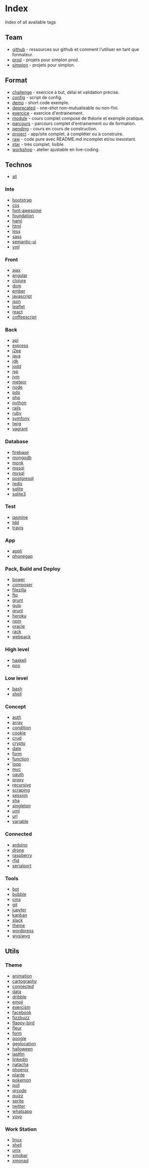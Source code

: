 # Index
Index of all available tags

## Team

+ [github](https://github.com/search?q=org%3Asimplonco+github) - ressources sur github et comment l'utiliser en tant que formateur.
+ [prod](https://github.com/search?q=org%3Asimplonco+prod) - projets pour simplon prod.
+ [simplon](https://github.com/search?q=org%3Asimplonco+simplon) - projets pour simplon.

## Format

+ [challenge](https://github.com/search?q=org%3Asimplonco+challenge) - exercice à but, délai et validation précise.
+ [config](https://github.com/search?q=org%3Asimplonco+config) - script de config.
+ [demo](https://github.com/search?q=org%3Asimplonco+demo) - short code exemple.
+ [deprecated](https://github.com/search?q=org%3Asimplonco+deprecated) - one-shot non-mutualisable ou non-fini.
+ [exercice](https://github.com/search?q=org%3Asimplonco+exercice) - exercice d'entrainement.
+ [module](https://github.com/search?q=org%3Asimplonco+module) - cours complet composé de théorie et exemple pratique.
+ [parcours](https://github.com/search?q=org%3Asimplonco+parcours) - parcours complet d'entrainement ou de formation.
+ [pending](https://github.com/search?q=org%3Asimplonco+pending) - cours en cours de construction.
+ [project](https://github.com/search?q=org%3Asimplonco+project) - app/site complet, à compléter ou à construire.
+ [raw](https://github.com/search?q=org%3Asimplonco+raw) - code pure avec README.md incomplet et/ou inexistant.
+ [star](https://github.com/search?q=org%3Asimplonco+star) - très complet, lisible.
+ [workshop](https://github.com/search?q=org%3Asimplonco+workshop) - atelier ajustable en live-coding.

## Technos

+ [all](https://github.com/search?q=org%3Asimplonco+all)

### Inte

+ [bootstrap](https://github.com/search?q=org%3Asimplonco+bootstrap)
+ [css](https://github.com/search?q=org%3Asimplonco+css)
+ [font-awesome](https://github.com/search?q=org%3Asimplonco+font-awesome)
+ [foundation](https://github.com/search?q=org%3Asimplonco+foundation)
+ [haml](https://github.com/search?q=org%3Asimplonco+haml)
+ [html](https://github.com/search?q=org%3Asimplonco+html)
+ [less](https://github.com/search?q=org%3Asimplonco+less)
+ [sass](https://github.com/search?q=org%3Asimplonco+sass)
+ [semantic-ui](https://github.com/search?q=org%3Asimplonco+semantic-ui)
+ [yml](https://github.com/search?q=org%3Asimplonco+yml)

### Front

+ [ajax](https://github.com/search?q=org%3Asimplonco+ajax)
+ [angular](https://github.com/search?q=org%3Asimplonco+angular)
+ [clojure](https://github.com/search?q=org%3Asimplonco+clojure)
+ [dom](https://github.com/search?q=org%3Asimplonco+dom)
+ [ember](https://github.com/search?q=org%3Asimplonco+ember)
+ [javascript](https://github.com/search?q=org%3Asimplonco+javascript)
+ [json](https://github.com/search?q=org%3Asimplonco+json)
+ [leaflet](https://github.com/search?q=org%3Asimplonco+leaflet)
+ [react](https://github.com/search?q=org%3Asimplonco+react)
+ [coffeescript](https://github.com/search?q=org%3Asimplonco+coffee)

### Back

+ [api](https://github.com/search?q=org%3Asimplonco+api)
+ [express](https://github.com/search?q=org%3Asimplonco+express)
+ [j2ee](https://github.com/search?q=org%3Asimplonco+j2ee)
+ [java](https://github.com/search?q=org%3Asimplonco+java)
+ [jdk](https://github.com/search?q=org%3Asimplonco+jdk)
+ [jodd](https://github.com/search?q=org%3Asimplonco+jodd)
+ [jsp](https://github.com/search?q=org%3Asimplonco+jsp)
+ [jvm](https://github.com/search?q=org%3Asimplonco+jvm)
+ [meteor](https://github.com/search?q=org%3Asimplonco+meteor)
+ [node](https://github.com/search?q=org%3Asimplonco+node)
+ [pdo](https://github.com/search?q=org%3Asimplonco+pdo)
+ [php](https://github.com/search?q=org%3Asimplonco+php)
+ [python](https://github.com/search?q=org%3Asimplonco+python)
+ [rails](https://github.com/search?q=org%3Asimplonco+rails)
+ [ruby](https://github.com/search?q=org%3Asimplonco+ruby)
+ [symfony](https://github.com/search?q=org%3Asimplonco+symfony)
+ [twig](https://github.com/search?q=org%3Asimplonco+twig)
+ [vagrant](https://github.com/search?q=org%3Asimplonco+vagrant)

### Database

+ [firebase](https://github.com/search?q=org%3Asimplonco+firebase)
+ [mongodb](https://github.com/search?q=org%3Asimplonco+mongodb)
+ [monk](https://github.com/search?q=org%3Asimplonco+monk)
+ [mssql](https://github.com/search?q=org%3Asimplonco+mssql)
+ [mysql](https://github.com/search?q=org%3Asimplonco+mysql)
+ [postgresql](https://github.com/search?q=org%3Asimplonco+postgresql)
+ [redis](https://github.com/search?q=org%3Asimplonco+redis)
+ [sqlite](https://github.com/search?q=org%3Asimplonco+sqlite)
+ [sqlite3](https://github.com/search?q=org%3Asimplonco+sqlite3)

### Test

+ [jasmine](https://github.com/search?q=org%3Asimplonco+jasmine)
+ [tdd](https://github.com/search?q=org%3Asimplonco+tdd)
+ [travis](https://github.com/search?q=org%3Asimplonco+travis)

### App

+ [appli](https://github.com/search?q=org%3Asimplonco+app)
+ [phonegap](https://github.com/search?q=org%3Asimplonco+phonegap)

### Pack, Build and Deploy

+ [bower](https://github.com/search?q=org%3Asimplonco+bower)
+ [composer](https://github.com/search?q=org%3Asimplonco+composer)
+ [filezilla](https://github.com/search?q=org%3Asimplonco+filezilla)
+ [ftp](https://github.com/search?q=org%3Asimplonco+ftp)
+ [grunt](https://github.com/search?q=org%3Asimplonco+grunt)
+ [gulp](https://github.com/search?q=org%3Asimplonco+gulp)
+ [grunt](https://github.com/search?q=org%3Asimplonco+grunt)
+ [heroku](https://github.com/search?q=org%3Asimplonco+heroku)
+ [npm](https://github.com/search?q=org%3Asimplonco+npm)
+ [oracle](https://github.com/search?q=org%3Asimplonco+oracle)
+ [rack](https://github.com/search?q=org%3Asimplonco+rack)
+ [webpack](https://github.com/search?q=org%3Asimplonco+webpack)

### High level

+ [haskell](https://github.com/search?q=org%3Asimplonco+haskell)
+ [poo](https://github.com/search?q=org%3Asimplonco+poo)

### Low level

+ [bash](https://github.com/search?q=org%3Asimplonco+bash)
+ [shell](https://github.com/search?q=org%3Asimplonco+shell)

### Concept

+ [auth](https://github.com/search?q=org%3Asimplonco+auth)
+ [array](https://github.com/search?q=org%3Asimplonco+array)
+ [condition](https://github.com/search?q=org%3Asimplonco+condition)
+ [cookie](https://github.com/search?q=org%3Asimplonco+cookie)
+ [crud](https://github.com/search?q=org%3Asimplonco+crud)
+ [crypto](https://github.com/search?q=org%3Asimplonco+crypto)
+ [date](https://github.com/search?q=org%3Asimplonco+date)
+ [form](https://github.com/search?q=org%3Asimplonco+form)
+ [function](https://github.com/search?q=org%3Asimplonco+function)
+ [loop](https://github.com/search?q=org%3Asimplonco+loop)
+ [mvc](https://github.com/search?q=org%3Asimplonco+mvc)
+ [oauth](https://github.com/search?q=org%3Asimplonco+oauth)
+ [proxy](https://github.com/search?q=org%3Asimplonco+proxy)
+ [recursive](https://github.com/search?q=org%3Asimplonco+recursive)
+ [scraping](https://github.com/search?q=org%3Asimplonco+scraping)
+ [session](https://github.com/search?q=org%3Asimplonco+session)
+ [sha](https://github.com/search?q=org%3Asimplonco+sha)
+ [singleton](https://github.com/search?q=org%3Asimplonco+singleton)
+ [uml](https://github.com/search?q=org%3Asimplonco+uml)
+ [url](https://github.com/search?q=org%3Asimplonco+url)
+ [variable](https://github.com/search?q=org%3Asimplonco+variable)

### Connected

+ [arduino](https://github.com/search?q=org%3Asimplonco+arduino)
+ [drone](https://github.com/search?q=org%3Asimplonco+drone)
+ [raspberry](https://github.com/search?q=org%3Asimplonco+raspberry)
+ [rfid](https://github.com/search?q=org%3Asimplonco+rfid)
+ [serialport](https://github.com/search?q=org%3Asimplonco+serialport)

### Tools

+ [bot](https://github.com/search?q=org%3Asimplonco+bot)
+ [bubble](https://github.com/search?q=org%3Asimplonco+bubble)
+ [cms](https://github.com/search?q=org%3Asimplonco+cms)
+ [git](https://github.com/search?q=org%3Asimplonco+git)
+ [jupyter](https://github.com/search?q=org%3Asimplonco+jupyter)
+ [kanban](https://github.com/search?q=org%3Asimplonco+kanban)
+ [slack](https://github.com/search?q=org%3Asimplonco+slack)
+ [theme](https://github.com/search?q=org%3Asimplonco+theme)
+ [wordpress](https://github.com/search?q=org%3Asimplonco+wordpress)
+ [wysiwyg](https://github.com/search?q=org%3Asimplonco+wysiwyg)

## Utils

### Theme

+ [animation](https://github.com/search?q=org%3Asimplonco+animation)
+ [cartography](https://github.com/search?q=org%3Asimplonco+cartography)
+ [connected](https://github.com/search?q=org%3Asimplonco+connected)
+ [data](https://github.com/search?q=org%3Asimplonco+data)
+ [dribble](https://github.com/search?q=org%3Asimplonco+dribble)
+ [emoji](https://github.com/search?q=org%3Asimplonco+emoji)
+ [exercism](https://github.com/search?q=org%3Asimplonco+exercism)
+ [facebook](https://github.com/search?q=org%3Asimplonco+facebook)
+ [fizzbuzz](https://github.com/search?q=org%3Asimplonco+fizzbuzz)
+ [flappy-bird](https://github.com/search?q=org%3Asimplonco+flappy-bird)
+ [fleur](https://github.com/search?q=org%3Asimplonco+fleur)
+ [form](https://github.com/search?q=org%3Asimplonco+form)
+ [google](https://github.com/search?q=org%3Asimplonco+google)
+ [geolocation](https://github.com/search?q=org%3Asimplonco+geolocation)
+ [halloween](https://github.com/search?q=org%3Asimplonco+halloween)
+ [lastfm](https://github.com/search?q=org%3Asimplonco+lastfm)
+ [linkedin](https://github.com/search?q=org%3Asimplonco+linkedin)
+ [natacha](https://github.com/search?q=org%3Asimplonco+natacha)
+ [phoenix](https://github.com/search?q=org%3Asimplonco+phoenix)
+ [plante](https://github.com/search?q=org%3Asimplonco+plante)
+ [pokemon](https://github.com/search?q=org%3Asimplonco+pokemon)
+ [poll](https://github.com/search?q=org%3Asimplonco+poll)
+ [qrcode](https://github.com/search?q=org%3Asimplonco+qrcode)
+ [quizz](https://github.com/search?q=org%3Asimplonco+quizz)
+ [sprite](https://github.com/search?q=org%3Asimplonco+sprite)
+ [twitter](https://github.com/search?q=org%3Asimplonco+twitter)
+ [whatsapp](https://github.com/search?q=org%3Asimplonco+whatsapp)
+ [yoyo](https://github.com/search?q=org%3Asimplonco+yoyo)

### Work Station

+ [linux](https://github.com/search?q=org%3Asimplonco+linux)
+ [shell](https://github.com/search?q=org%3Asimplonco+shell)
+ [unix](https://github.com/search?q=org%3Asimplonco+unix)
+ [xmobar](https://github.com/search?q=org%3Asimplonco+xmobar)
+ [xmonad](https://github.com/search?q=org%3Asimplonco+xmonad)
